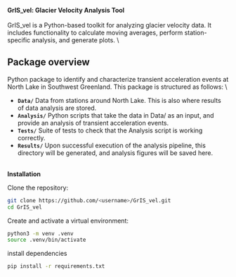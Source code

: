 **GrIS_vel: Glacier Velocity Analysis Tool**  
\
GrIS_vel is a Python-based toolkit for analyzing glacier velocity data. It includes functionality to calculate moving averages, perform station-specific analysis, and generate plots.
\

## Package overview
Python package to identify and characterize transient acceleration events at North Lake in Southwest Greenland. This package is structured as follows:
\
- **`Data/`** Data from stations around North Lake. This is also where results of data analysis are stored.
- **`Analysis/`** Python scripts that take the data in Data/ as an input, and provide an analysis of transient acceleration events.
- **`Tests/`** Suite of tests to check that the Analysis script is working correctly.
- **`Results/`** Upon successful execution of the analysis pipeline, this directory will be generated, and analysis figures will be saved here.

\
**Installation**

Clone the repository:
```bash
git clone https://github.com/<username>/GrIS_vel.git
cd GrIS_vel
```

Create and activate a virtual environment:
```bash
python3 -m venv .venv
source .venv/bin/activate 
```

install dependencies
```bash
pip install -r requirements.txt
```